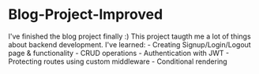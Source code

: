 # Blog-Project-Improved
I've finished the blog project finally :) This project taugth me a lot of things about backend development. I've learned:  - Creating Signup/Login/Logout page &amp; functionality - CRUD operations - Authentication with JWT - Protecting routes using custom middleware - Conditional rendering

